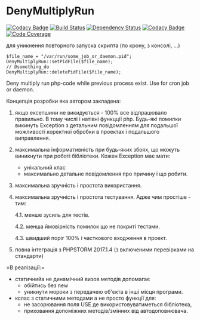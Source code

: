 # DenyMultiplyRun

[![Codacy Badge](https://api.codacy.com/project/badge/Grade/279f7dc7abed4027819beb644620fd88)](https://www.codacy.com/app/volk160590/DenyMultiplyRun?utm_source=github.com&utm_medium=referral&utm_content=danchukas/DenyMultiplyRun&utm_campaign=badger)
[![Build Status](https://travis-ci.org/danchukas/DenyMultiplyRun.svg?branch=master)](https://travis-ci.org/danchukas/DenyMultiplyRun)
[![Dependency Status](https://www.versioneye.com/user/projects/5968a3bf6725bd0067253c64/badge.svg?style=flat-square)](https://www.versioneye.com/user/projects/5968a3bf6725bd0067253c64)
[![Codacy Badge](https://api.codacy.com/project/badge/Grade/279f7dc7abed4027819beb644620fd88)](https://www.codacy.com/app/volk160590/DenyMultiplyRun?utm_source=github.com&amp;utm_medium=referral&amp;utm_content=danchukas/DenyMultiplyRun&amp;utm_campaign=Badge_Grade)
[![Code Coverage](https://codecov.io/gh/danchukas/DenyMultiplyRun/branch/master/graph/badge.svg)](https://codecov.io/gh/danchukas/DenyMultiplyRun)


для уникнення повторного запуска скрипта (по крону, з консолі, ...)

    $file_name = "/var/run/some_job_or_daemon.pid";
    DenyMultiplyRun::setPidFile($file_name);
    // @something_do
    DenyMultiplyRun::deletePidFile($file_name);


Deny multiply run php-code while previous process exist. 
Use for cron job or daemon.

Концепція розробки яка автором закладена:
1. якщо ексепшини не викидується - 100% все відпрацювало правильно. 
    В тому числі і натівні функцції php. 
    Будь-які помилки викинуть Exception з детальним повідомленням 
    для подальшої можливості коректної обробки в проектах
     і подальшого виправлення. 
2. максимальна інформативність при будь-яких збоях, 
    що можуть виникнути при роботі бібліотеки. 
    Кожен Exception має мати: 
    * унікальний клас
    * максимально детальне повідомлення про причину і що робити.  
3. максимальна зручність і простота використання.
    
4. максимальна зручність і простота тестування. Адже чим простіше - тим: 
    
    4.1. менше зусиль для тестів.

    4.2. менша ймовірність помилок що не покриті тестами.

    4.3. швидший поріг 100% і часткового входження в проект.

5. повна інтеграція з PHPSTORM 2017.1.4 (з включеними перевірками на стандарти)

=В реалізації:=
* статичнийа не динамічний визов методів допомагає 
    - обійтись без new 
    - уникнути мороки з передачею об'єкта в інші місця програми.
* кслас з статичними методами а не просто функції для: 
    - не засорювання поля USE де використовуватиметься бібліотека,
    - приховання допоміжних методів/змінних від автодоповнювача.
